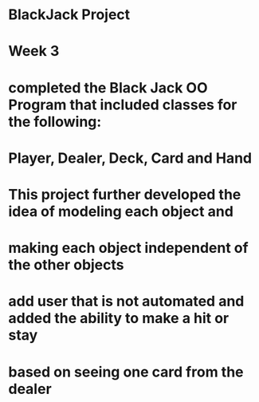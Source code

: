 # BlackJack Project
# Week 3
# completed the Black Jack OO Program that included classes for the following:
# Player, Dealer, Deck, Card and Hand
# This project further developed the idea of modeling each object and 
# making each object independent of the other objects
# add user that is not automated and added the ability to make a  hit or stay
# based on seeing one card from the dealer